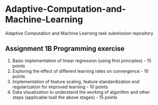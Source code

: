 # Adaptive-Computation-and-Machine-Learning
Adaptive Computation and Machine Learning task submission repository

## Assignment 1B Programming exercise
1. Basic implementation of linear regression (using first principles) - 15 points
2. Exploring the effect of different learning rates on convergence - 10 points
3. Implementation of feature scaling, feature standardization and regularization for improved learning - 10 points
4. Data visualization to understand the working of algorithm and other steps (applicable toall the above stages) - 15 points

